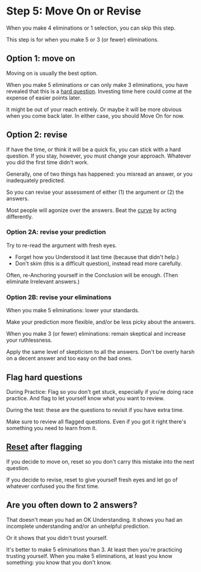 # Step 5: Move On or Revise

When you make 4 eliminations or 1 selection, you can skip this step.

This step is for when you make 5 or 3 (or fewer) eliminations.

## Option 1: move on

Moving on is usually the best option.

When you make 5 eliminations or can only make 3 eliminations, you have revealed that this is a [hard question][subjective]. Investing time here could come at the expense of easier points later.

It might be out of your reach entirely. Or maybe it will be more obvious when you come back later. In either case, you should Move On for now.

## Option 2: revise

If have the time, or think it will be a quick fix, you can stick with a hard question. If you stay, however, you must change your approach. Whatever you did the first time didn't work.

Generally, one of two things has happened: you misread an answer, or you inadequately predicted.

So you can revise your assessment of either (1) the argument or (2) the answers.

Most people will agonize over the answers. Beat the [curve] by acting differently.

### Option 2A: revise your prediction

Try to re-read the argument with fresh eyes.

- Forget how you Understood it last time (because that didn't help.)
- Don't skim (this is a difficult question), instead read more carefully.

Often, re-Anchoring yourself in the Conclusion will be enough. (Then eliminate Irrelevant answers.)

### Option 2B: revise your eliminations

When you make 5 eliminations: lower your standards.

Make your prediction more flexible, and/or be less picky about the answers.

When you make 3 (or fewer) eliminations: remain skeptical and increase your ruthlessness.

Apply the same level of skepticism to all the answers. Don't be overly harsh on a decent answer and too easy on the bad ones.

## Flag hard questions

During Practice: Flag so you don't get stuck, especially if you're doing race practice. And flag to let yourself know what you want to review.

During the test: these are the questions to revisit if you have extra time.

Make sure to review all flagged questions. Even if you got it right there's something you need to learn from it.

## [Reset] after flagging

If you decide to move on, reset so you don't carry this mistake into the next question.

If you decide to revise, reset to give yourself fresh eyes and let go of whatever confused you the first time.

## Are you often down to 2 answers?

That doesn't mean you had an OK Understanding. It shows you had an incomplete understanding and/or an unhelpful prediction.

Or it shows that you didn't trust yourself.

It's better to make 5 eliminations than 3. At least then you're practicing trusting yourself. When you make 5 eliminations, at least you know something: you know that you don't know.

[subjective]: ../time/time.md#difficulty-is-subjective
[Reset]: ../time/slow.md#reset
[curve]: ../how-to-study/scores.md#the-curve
